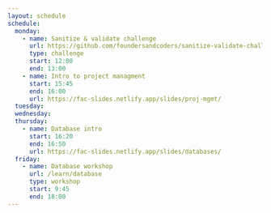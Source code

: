 ```yaml
---
layout: schedule
schedule:
  monday:
    - name: Sanitize & validate challenge
      url: https://github.com/foundersandcoders/sanitize-validate-challenge
      type: challenge
      start: 12:00
      end: 13:00
    - name: Intro to project managment
      start: 15:45
      end: 16:00
      url: https://fac-slides.netlify.app/slides/proj-mgmt/
  tuesday:
  wednesday:
  thursday:
    - name: Database intro
      start: 16:20
      end: 16:50
      url: https://fac-slides.netlify.app/slides/databases/
  friday:
    - name: Database workshop
      url: /learn/database
      type: workshop
      start: 9:45
      end: 18:00
---
```

